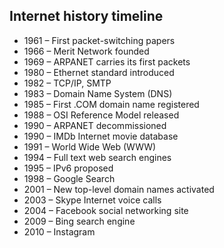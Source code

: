 ## Internet history timeline

- 1961 – First packet-switching papers
- 1966 – Merit Network founded
- 1969 – ARPANET carries its first packets
- 1980 – Ethernet standard introduced
- 1982 – TCP/IP, SMTP
- 1983 – Domain Name System (DNS)
- 1985 – First .COM domain name registered
- 1988 – OSI Reference Model released
- 1990 – ARPANET decommissioned
- 1990 – IMDb Internet movie database
- 1991 – World Wide Web (WWW)
- 1994 – Full text web search engines
- 1995 – IPv6 proposed
- 1998 – Google Search
- 2001 – New top-level domain names activated
- 2003 – Skype Internet voice calls
- 2004 – Facebook social networking site
- 2009 – Bing search engine
- 2010 – Instagram
